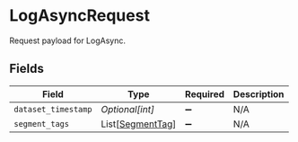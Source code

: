 # LogAsyncRequest

Request payload for LogAsync.


## Fields

| Field                                                 | Type                                                  | Required                                              | Description                                           |
| ----------------------------------------------------- | ----------------------------------------------------- | ----------------------------------------------------- | ----------------------------------------------------- |
| `dataset_timestamp`                                   | *Optional[int]*                                       | :heavy_minus_sign:                                    | N/A                                                   |
| `segment_tags`                                        | List[[SegmentTag](../../models/shared/segmenttag.md)] | :heavy_minus_sign:                                    | N/A                                                   |